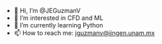 - 👋 Hi, I’m @JEGuzmanV
- 👀 I’m interested in CFD and ML
- 🌱 I’m currently learning Python
- 📫 How to reach me: jguzmanv@iingen.unam.mx

<!---
JEGuzmanV/JEGuzmanV is a ✨ special ✨ repository because its `README.md` (this file) appears on your GitHub profile.
You can click the Preview link to take a look at your changes.
--->
